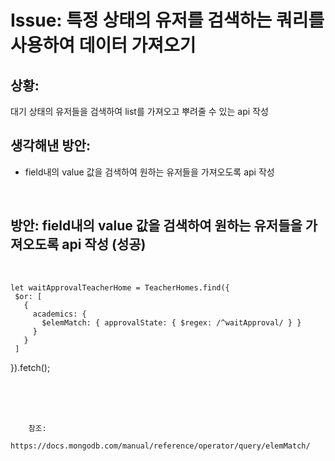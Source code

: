 <!--
author: Dailyscat
purpose: issue arrange
rules:
 (1) 헤더와 문단사이
    <br/>
    <br/>
 (2) 코드가 작성되는 부분은 >로 정리
 (3) 참조는 해당 내용 바로 아래
    <br/>
    <br/>
 (4) 명령어는 bold
 (5) 방안은 ## 안의 과정은 ###
-->

# Issue: 특정 상태의 유저를 검색하는 쿼리를 사용하여 데이터 가져오기

## 상황:

대기 상태의 유저들을 검색하여 list를 가져오고 뿌려줄 수 있는 api 작성
<br/>

## 생각해낸 방안:

- field내의 value 값을 검색하여 원하는 유저들을 가져오도록 api 작성

<br/>

## 방안: field내의 value 값을 검색하여 원하는 유저들을 가져오도록 api 작성 (성공)

<br/>

    let waitApprovalTeacherHome = TeacherHomes.find({
     $or: [
       {
         academics: {
           $elemMatch: { approvalState: { $regex: /^waitApproval/ } }
         }
       }
     ]

}).fetch();

<br/>
<br/>
<br/>

        참조:
        https://docs.mongodb.com/manual/reference/operator/query/elemMatch/

<br/>
